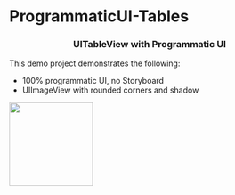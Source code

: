 # ProgrammaticUI-Tables


<h3 align="center">UITableView with Programmatic UI</h3>


This demo project demonstrates the following: 
* 100% programmatic UI, no Storyboard
* UIImageView with rounded corners and shadow


<img src="https://user-images.githubusercontent.com/74955723/131292075-b36109a5-ba16-4ad3-986e-f41b64c6b9c7.png" width="150" height=“300”>
